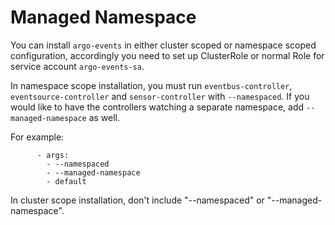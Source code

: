 # Managed Namespace

You can install `argo-events` in either cluster scoped or namespace scoped configuration, accordingly you need to set up ClusterRole or normal Role for service account `argo-events-sa`.

In namespace scope installation, you must run `eventbus-controller`, `eventsource-controller` and `sensor-controller` with `--namespaced`. If you would like to have the controllers watching a separate namespace, add `--managed-namespace` as well.

For example:

```
      - args:
        - --namespaced
        - --managed-namespace
        - default
```

In cluster scope installation, don't include "--namespaced" or "--managed-namespace".